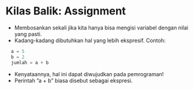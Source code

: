 # Kilas Balik: Assignment

- Membosankan sekali jika kita hanya bisa mengisi variabel dengan nilai yang pasti.
- Kadang-kadang dibutuhkan hal yang lebih ekspresif. Contoh:
```py
  a = 5
  b = 2
  jumlah = a + b
```

- Kenyataannya, hal ini dapat diwujudkan pada pemrograman!
- Perintah ”a + b” biasa disebut sebagai ekspresi.
